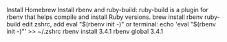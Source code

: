 Install Homebrew
Install rbenv and ruby-build: ruby-build is a plugin for rbenv that helps compile and install Ruby versions.
brew install rbenv ruby-build
edit zshrc, add eval "$(rbenv init -)" or terminal: echo 'eval "$(rbenv init -)"' >> ~/.zshrc
rbenv install 3.4.1
rbenv global 3.4.1 
